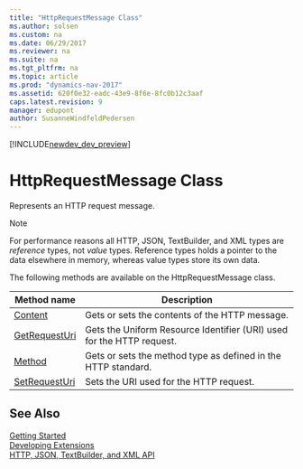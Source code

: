 ```yaml
---
title: "HttpRequestMessage Class"
ms.author: solsen
ms.custom: na
ms.date: 06/29/2017
ms.reviewer: na
ms.suite: na
ms.tgt_pltfrm: na
ms.topic: article
ms.prod: "dynamics-nav-2017"
ms.assetid: 620f0e32-eadc-43e9-8f6e-8fc0b12c3aaf
caps.latest.revision: 9
manager: edupont
author: SusanneWindfeldPedersen
---
```


[!INCLUDE[newdev_dev_preview](../includes/newdev_dev_preview.md)]

# HttpRequestMessage Class
Represents an HTTP request message.

> [!NOTE]
> For performance reasons all HTTP, JSON, TextBuilder, and XML types are *reference* types, not *value* types. Reference types holds a pointer to the data elsewhere in memory, whereas value types store its own data.

The following methods are available on the HttpRequestMessage class.

|Method name|Description|
|-----------|-----------|
|[Content](httprequestmessage-content-method.md)|Gets or sets the contents of the HTTP message.|
|[GetRequestUri](httprequestmessage-getrequesturi-method.md)|Gets the Uniform Resource Identifier (URI) used for the HTTP request.|
|[Method](httprequestmessage-method-method.md)|Gets or sets the method type as defined in the HTTP standard.|
|[SetRequestUri](httprequestmessage-setrequesturi-method.md)|Sets the URI used for the HTTP request.|


## See Also
[Getting Started](../devenv-get-started.md)  
[Developing Extensions](../devenv-dev-overview.md)  
[HTTP, JSON, TextBuilder, and XML API](../devenv-restapi-overview.md)  
